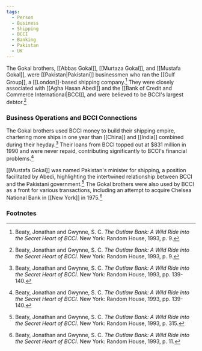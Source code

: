 ```yaml
---
tags:
  - Person
  - Business
  - Shipping
  - BCCI
  - Banking
  - Pakistan
  - UK
---
```

The Gokal brothers, [[Abbas Gokal]], [[Murtaza Gokal]], and [[Mustafa Gokal]], were [[Pakistan|Pakistani]] businessmen who ran the [[Gulf Group]], a [[London]]-based shipping company.[^1] They were closely associated with [[Agha Hasan Abedi]] and the [[Bank of Credit and Commerce International|BCCI]], and were believed to be BCCI's largest debtor.[^1]

### Business Operations and BCCI Connections

The Gokal brothers used BCCI money to build their shipping empire, chartering more ships in one year than [[China]] and [[India]] combined during their heyday.[^2] Their loans from BCCI topped out at $831 million in 1990 and were never repaid, contributing significantly to BCCI's financial problems.[^2]

[[Mustafa Gokal]] was named Pakistan's minister for shipping, a position facilitated by Abedi, highlighting the intertwined relationship between BCCI and the Pakistani government.[^3] The Gokal brothers were also used by BCCI as a front for various transactions, including an attempt to acquire Chelsea National Bank in [[New York]] in 1975.[^4]

### Footnotes

[^1]: Beaty, Jonathan and Gwynne, S. C. *The Outlaw Bank: A Wild Ride into the Secret Heart of BCCI*. New York: Random House, 1993, p. 9.
[^2]: Beaty, Jonathan and Gwynne, S. C. *The Outlaw Bank: A Wild Ride into the Secret Heart of BCCI*. New York: Random House, 1993, pp. 139-140.
[^3]: Beaty, Jonathan and Gwynne, S. C. *The Outlaw Bank: A Wild Ride into the Secret Heart of BCCI*. New York: Random House, 1993, p. 315.
[^4]: Beaty, Jonathan and Gwynne, S. C. *The Outlaw Bank: A Wild Ride into the Secret Heart of BCCI*. New York: Random House, 1993, p. 11.
